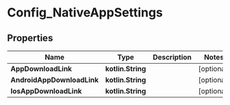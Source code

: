 
# Config_NativeAppSettings

## Properties
Name | Type | Description | Notes
------------ | ------------- | ------------- | -------------
**AppDownloadLink** | **kotlin.String** |  |  [optional]
**AndroidAppDownloadLink** | **kotlin.String** |  |  [optional]
**IosAppDownloadLink** | **kotlin.String** |  |  [optional]



